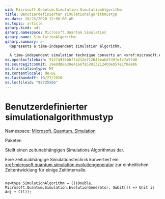 ```yaml
---
uid: Microsoft.Quantum.Simulation.SimulationAlgorithm
title: Benutzerdefinierter simulationalgorithmustyp
ms.date: 10/26/2020 12:00:00 AM
ms.topic: article
qsharp.kind: udt
qsharp.namespace: Microsoft.Quantum.Simulation
qsharp.name: SimulationAlgorithm
qsharp.summary: >-
  Represents a time-independent simulation algorithm.

  A time-independent simulation technique converts an <xref:microsoft.quantum.simulation.evolutiongenerator> to unitary time evolution for some time-interval.
ms.openlocfilehash: 9127a936bbf7a212e712645eabdf49fefc7a97d0
ms.sourcegitcommit: 29e0d88a30e4166fa580132124b0eb57e1f0e986
ms.translationtype: MT
ms.contentlocale: de-DE
ms.lasthandoff: 10/27/2020
ms.locfileid: "92725566"
---
```

# <a name="simulationalgorithm-user-defined-type"></a>Benutzerdefinierter simulationalgorithmustyp

Namespace: [Microsoft. Quantum. Simulation](xref:Microsoft.Quantum.Simulation)

Paketen [](https://nuget.org/packages/)


Stellt einen zeitunabhängigen Simulations Algorithmus dar.

Eine zeitunabhängige Simulationstechnik konvertiert ein <xref:microsoft.quantum.simulation.evolutiongenerator>
zur einheitlichen Zeitentwicklung für einige Zeitintervalle.

```qsharp

newtype SimulationAlgorithm = (((Double, Microsoft.Quantum.Simulation.EvolutionGenerator, Qubit[]) => Unit is Adj + Ctl));
```


